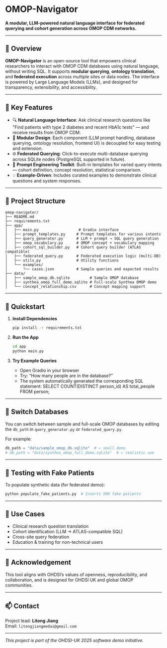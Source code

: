 
# OMOP-Navigator

**A modular, LLM-powered natural language interface for federated querying and cohort generation across OMOP CDM networks.**

---

## 🧠 Overview

**OMOP-Navigator** is an open-source tool that empowers clinical researchers to interact with OMOP CDM databases using natural language, without writing SQL. It supports **modular querying**, **ontology translation**, and **federated execution** across multiple sites or data nodes. The interface is powered by Large Language Models (LLMs), and designed for transparency, extensibility, and accessibility.

---

## 🎯 Key Features

- 🔍 **Natural Language Interface**: Ask clinical research questions like "Find patients with type 2 diabetes and recent HbA1c tests" — and receive results from OMOP CDM.
- 🧱 **Modular Design**: Each component (LLM prompt handling, database querying, ontology resolution, frontend UI) is decoupled for easy testing and extension.
- 🌐 **Federated Querying**: Click-to-execute multi-database querying across SQLite nodes (PostgreSQL supported in future).
- 🧠 **Prompt Engineering Toolkit**: Built-in templates for varied query intents — cohort definition, concept resolution, statistical comparison.
- 💡 **Example-Driven**: Includes curated examples to demonstrate clinical questions and system responses.

---

## 🧰 Project Structure

```
omop-navigator/
├── README.md
├── requirements.txt
├── app/
│   ├── main.py                  # Gradio interface
│   ├── prompt_templates.py     # Prompt templates for various intents
│   ├── query_generator.py      # LLM + prompt → SQL query generation
│   ├── omop_vocabulary.py      # OMOP concept + vocabulary mapping
│   ├── cohort_sql_builder.py   # Cohort query builder (ATLAS compatible)
│   ├── federated_query.py      # Federated execution logic (multi-DB)
│   ├── utils.py                # Utility functions
│   └── examples/
│       └── cases.json          # Sample queries and expected results
├── data/
│   ├── sample_omop_db.sqlite         # Sample OMOP database
│   ├── synthea_omop_full_demo.sqlite # Full-scale Synthea OMOP demo
│   └── concept_relationship.csv      # Concept mapping support
```

---

## 🚀 Quickstart

1. **Install Dependencies**
   ```bash
   pip install -r requirements.txt
   ```

2. **Run the App**
   ```bash
   cd app
   python main.py
   ```

3. **Try Example Queries**
   - Open Gradio in your browser
   - Try: “How many people are in the database?”
   - The system automatically generated the corresponding SQL statement:
      SELECT COUNT(DISTINCT person_id) AS total_people FROM person;

---

## 🔄 Switch Databases

You can switch between sample and full-scale OMOP databases by editing the `db_path` in `query_generator.py` or `federated_query.py`.

For example:
```python
db_path = "data/sample_omop_db.sqlite"  # ← small demo
# db_path = "data/synthea_omop_full_demo.sqlite"  # ← realistic use
```

---

## 🧪 Testing with Fake Patients

To populate synthetic data (for federated demo):
```bash
python populate_fake_patients.py  # Inserts 500 fake patients
```

---

## 📍 Use Cases

- Clinical research question translation
- Cohort identification (LLM → ATLAS-compatible SQL)
- Cross-site query federation
- Education & training for non-technical users

---

## 📌 Acknowledgement

This tool aligns with OHDSI’s values of openness, reproducibility, and collaboration, and is designed for OHDSI UK and global OMOP communities.

---

## 📫 Contact

Project lead: **Litong Jiang**  
Email: `litongjiangmedai@gmail.com`

---

*This project is part of the OHDSI-UK 2025 software demo initiative.*
